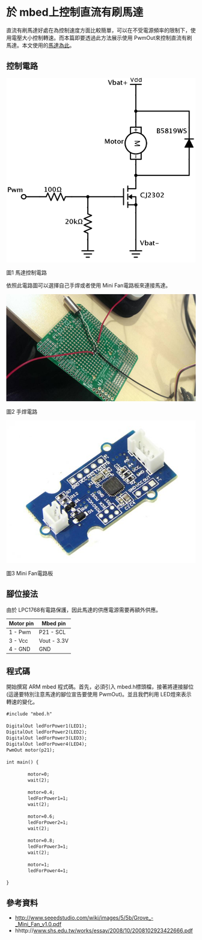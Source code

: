 # 於 mbed上控制直流有刷馬達
直流有刷馬達好處在為控制速度方面比較簡單，可以在不受電源頻率的限制下，使用電壓大小控制轉速。而本篇即要透過此方法展示使用 PwmOut來控制直流有刷馬達。本文使用的[馬達為此](http://www.seeedstudio.com/depot/Crazyflie-20-Spare-7x16-mm-coreless-DC-motor-with-connector-p-2115.html)。




## 控制電路

![圖1 馬達控制電路](images/circuit.png)

圖1 馬達控制電路



依照此電路圖可以選擇自己手焊或者使用 Mini Fan電路板來連接馬達。


![圖2 手焊電路](images/circuit2.jpeg)

圖2 手焊電路



![圖3 Mini Fan電路板](images/mini_fan.jpg)

圖3 Mini Fan電路板




## 腳位接法

由於 LPC1768有電路保護，因此馬達的供應電源需要再額外供應。

| Motor pin | Mbed pin   |
| --------- | ---------- |
| 1 - Pwm   | P21 - SCL  |
| 3 - Vcc   | Vout - 3.3V|
| 4 - GND   | GND        |




## 程式碼

開始撰寫 ARM mbed 程式碼。首先，必須引入 mbed.h標頭檔，接著將連接腳位(這邊要特別注意馬達的腳位宣告要使用 PwmOut)。並且我們利用 LED燈來表示轉速的變化。


```
#include "mbed.h"

DigitalOut ledForPower1(LED1);
DigitalOut ledForPower2(LED2);
DigitalOut ledForPower3(LED3);
DigitalOut ledForPower4(LED4);
PwmOut motor(p21);

int main() {
        
        motor=0;
        wait(2);
        
        motor=0.4;
        ledForPower1=1;
        wait(2);
        
        motor=0.6;
        ledForPower2=1;
        wait(2);
        
        motor=0.8;
        ledForPower3=1;
        wait(2);
        
        motor=1;
        ledForPower4=1;
    
}

```

## 參考資料
* http://www.seeedstudio.com/wiki/images/5/5b/Grove_-_Mini_Fan_v1.0.pdf
* hhttp://www.shs.edu.tw/works/essay/2008/10/2008102923422666.pdf